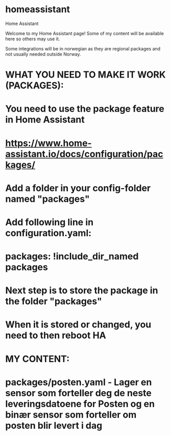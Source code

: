 # homeassistant
Home Assistant

Welcome to my Home Assistant page! Some of my content will be available here so others may use it.

Some integrations will be in norwegian as they are regional packages and not usually needed outside Norway.

# WHAT YOU NEED TO MAKE IT WORK (PACKAGES):
# 
# You need to use the package feature in Home Assistant
# https://www.home-assistant.io/docs/configuration/packages/
#
# Add a folder in your config-folder named "packages"
# 
# Add following line in configuration.yaml:
# packages: !include_dir_named packages
# 
# Next step is to store the package in the folder "packages"
# When it is stored or changed, you need to then reboot HA
##
# MY CONTENT:
# 
# packages/posten.yaml - Lager en sensor som forteller deg de neste leveringsdatoene for Posten og en binær sensor som forteller om posten blir levert i dag
